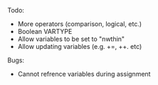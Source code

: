 Todo:
* More operators (comparison, logical, etc.)
* Boolean VARTYPE
* Allow variables to be set to "nwthin"
* Allow updating variables (e.g. +=, ++. etc)

Bugs:
* Cannot refrence variables during assignment